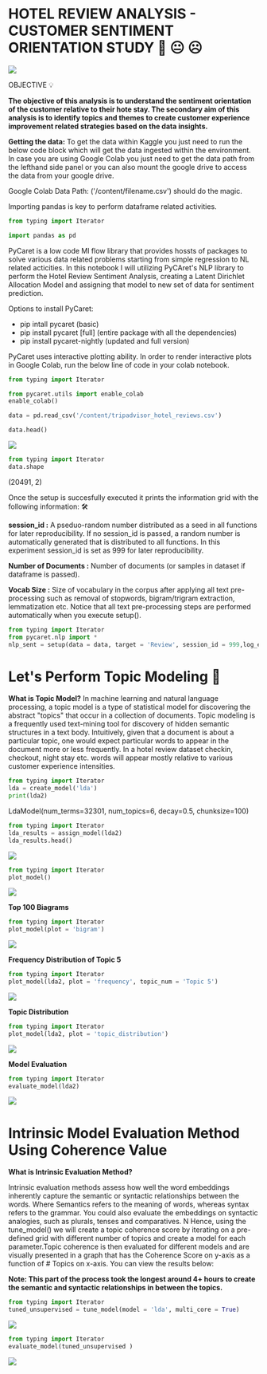 # HOTEL REVIEW ANALYSIS - CUSTOMER SENTIMENT ORIENTATION STUDY 🙂 😐 ☹️
![](https://images.pexels.com/photos/60217/pexels-photo-60217.jpeg?auto=compress&cs=tinysrgb&dpr=1&w=500)

OBJECTIVE 💡

**The objective of this analysis is to understand the sentiment orientation of the customer relative to their hote stay. The secondary aim of this analysis is to identify topics and themes to create customer experience improvement related strategies based on the data insights.**

**Getting the data:**
To get the data within Kaggle you just need to run the below code block which will get the data ingested within the environment. In case you are using Google Colab you just need to get the data path from the lefthand side panel or you can also mount the google drive to access the data from your google drive. 

Google Colab Data Path: ('/content/filename.csv') should do the magic.

Importing pandas is key to perform dataframe related activities.

```python
from typing import Iterator

import pandas as pd
```
PyCaret is a low code Ml flow library that provides hossts of packages to solve various data related problems starting from simple regression to NL related acticities. In this notebook I will utilizing PyCAret's NLP library to perform the Hotel Review Sentiment Analysis, creating a Latent Dirichlet Allocation Model and assigning that model to new set of data for sentiment prediction. 

Options to install PyCaret:
* pip intall pycaret (basic)
* pip install pycaret [full] (entire package with all the dependencies)
* pip install pycaret-nightly (updated and full version)

PyCaret uses interactive plotting ability. In order to render interactive plots in Google Colab, run the below line of code in your colab notebook.

```python
from typing import Iterator

from pycaret.utils import enable_colab 
enable_colab()

data = pd.read_csv('/content/tripadvisor_hotel_reviews.csv')

data.head()
```
![](https://github.com/skappal7/NLP/blob/main/Image/1%20Table.PNG?auto=compress&cs=tinysrgb&dpr=1&w=500)

```python
from typing import Iterator
data.shape
```
(20491, 2)

 Once the setup is succesfully executed it prints the information grid with the following information: 🛠️

**session_id :** A pseduo-random number distributed as a seed in all functions for later reproducibility. If no session_id is passed, a random number is automatically generated that is distributed to all functions. In this experiment session_id is set as 999 for later reproducibility.

**Number of Documents :** Number of documents (or samples in dataset if dataframe is passed).

**Vocab Size :** Size of vocabulary in the corpus after applying all text pre-processing such as removal of stopwords, bigram/trigram extraction, lemmatization etc.
Notice that all text pre-processing steps are performed automatically when you execute setup().
```python
from typing import Iterator
from pycaret.nlp import *
nlp_sent = setup(data = data, target = 'Review', session_id = 999,log_experiment = True, experiment_name = 'HotRev1')
```
# Let's Perform Topic Modeling 🎯

**What is Topic Model?** 
In machine learning and natural language processing, a topic model is a type of statistical model for discovering the abstract "topics" that occur in a collection of documents. Topic modeling is a frequently used text-mining tool for discovery of hidden semantic structures in a text body. Intuitively, given that a document is about a particular topic, one would expect particular words to appear in the document more or less frequently. In a hotel review dataset checkin, checkout, night stay etc. words will appear mostly relative to various customer experience intensities.

```python
from typing import Iterator
lda = create_model('lda')
print(lda2)
```
LdaModel(num_terms=32301, num_topics=6, decay=0.5, chunksize=100)

```python
from typing import Iterator
lda_results = assign_model(lda2)
lda_results.head()
```
![](https://github.com/skappal7/NLP/blob/main/Image/1%20Table%202.PNG?auto=compress&cs=tinysrgb&dpr=1&w=500)

```python
from typing import Iterator
plot_model()
```
![](https://github.com/skappal7/NLP/blob/main/Image/1%20top%20100%20Words.png?auto=compress&cs=tinysrgb&dpr=1&w=500)

**Top 100 Biagrams**
```python
from typing import Iterator
plot_model(plot = 'bigram')
```
![](https://github.com/skappal7/NLP/blob/main/Image/2%20top%20100%20Bigrams.PNG?auto=compress&cs=tinysrgb&dpr=1&w=500)

**Frequency Distribution of Topic 5**
```python
from typing import Iterator
plot_model(lda2, plot = 'frequency', topic_num = 'Topic 5')
```
![](https://github.com/skappal7/NLP/blob/main/Image/3%20top%20100%20Post%20Remmoving%20Stop%20Words.PNG?auto=compress&cs=tinysrgb&dpr=1&w=500)

**Topic Distribution** 

```python
from typing import Iterator
plot_model(lda2, plot = 'topic_distribution')
```
![](https://github.com/skappal7/NLP/blob/main/Image/4%20Topic%20Distribution.PNG?auto=compress&cs=tinysrgb&dpr=1&w=500)

**Model Evaluation** 
```python
from typing import Iterator
evaluate_model(lda2)
```
![](https://github.com/skappal7/NLP/blob/main/Image/5%20Model%20Evaluation.PNG?auto=compress&cs=tinysrgb&dpr=1&w=500)

# Intrinsic Model Evaluation Method Using Coherence Value

**What is Intrinsic Evaluation Method?**

Intrinsic evaluation methods assess how well the word embeddings inherently capture the semantic or syntactic relationships between the words. Where Semantics refers to the meaning of words, whereas syntax refers to the grammar. You could also evaluate the embeddings on syntactic analogies, such as plurals, tenses and comparatives.
N
Hence, using the tune_model() we will create a topic coherence score by iterating on a pre-defined grid with different number of topics and create a model for each parameter.Topic coherence is then evaluated for different models and are visually presented in a graph that has the  Coherence Score on y-axis as a function of # Topics on x-axis. You can view the results below:

**Note: This part of the process took the longest around 4+ hours to create the semantic and syntactic relationships in between the topics.**

```python
from typing import Iterator
tuned_unsupervised = tune_model(model = 'lda', multi_core = True)
```
![](https://github.com/skappal7/NLP/blob/main/Image/6%20Topic%20Coherence.PNG?auto=compress&cs=tinysrgb&dpr=1&w=500)

```python
from typing import Iterator
evaluate_model(tuned_unsupervised )
```
![](https://github.com/skappal7/NLP/blob/main/Image/7%20Evaluate%20Model%20tuned%20LDA.PNG?auto=compress&cs=tinysrgb&dpr=1&w=500)







